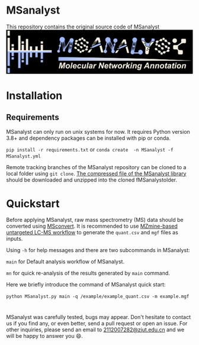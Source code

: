 # MSanalyst
This repository contains the original source code of MSanalyst
![MSanalystlogo](MSanalyst_logo.jpg)

# Installation
## Requirements
MSanalyst can only run on unix systems for now.
It requires Python version 3.8+ and dependency packages can be installed with pip or conda.

`pip install -r requirements.txt` 
or
`conda create  -n MSanalyst -f MSanalyst.yml`

Remote tracking branches of the MSanalyst repository can be cloned to a local folder using `git clone`.
[The compressed file of the MSanalyst library](https://drive.google.com/file/d/1w6HF3w1KIJlTz_QaVqqtN1BzkGDhDgzw/view?usp=sharing)
should be downloaded and unzipped into the cloned fMSanalystolder.
# Quickstart
Before applying MSanalyst, raw mass spectrometry (MS) data should be converted using [MSconvert](https://mzmine.github.io/mzmine_documentation/data_conversion.html). 
It is recommended to use [MZmine-based untargeted LC-MS workflow](https://mzmine.github.io/mzmine_documentation/workflows/lcmsworkflow/lcms-workflow.html) 
to generate the `quant.csv` and `mgf` files as inputs. 

Using `-h` for help messages and there are two subcommands in MSanalyst: 

`main` for Default analysis workflow of MSanalyst.

`mn` for quick re-analysis of the results generated by `main` command.

Here we briefly introduce the command of MSanalyst quick start:

`python MSanalyst.py main -q /example/example_quant.csv -m example.mgf`


# 
MSanalyst was carefully tested, bugs may appear. 
Don't hesitate to contact us if you find any, or even better, send a pull request or open an issue. 
For other inquiries, please send an email to 2112007282@zjut.edu.cn and we will be happy to answer you 😄.
